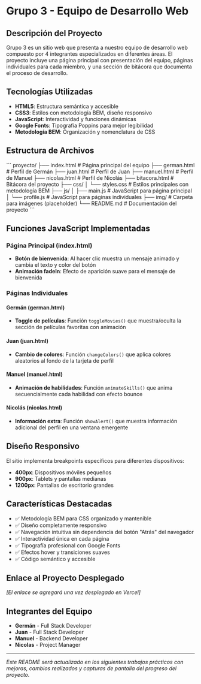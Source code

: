 # Grupo 3 - Equipo de Desarrollo Web

## Descripción del Proyecto

Grupo 3 es un sitio web que presenta a nuestro equipo de desarrollo web compuesto por 4 integrantes especializados en diferentes áreas. El proyecto incluye una página principal con presentación del equipo, páginas individuales para cada miembro, y una sección de bitácora que documenta el proceso de desarrollo.

## Tecnologías Utilizadas

- **HTML5**: Estructura semántica y accesible
- **CSS3**: Estilos con metodología BEM, diseño responsivo
- **JavaScript**: Interactividad y funciones dinámicas
- **Google Fonts**: Tipografía Poppins para mejor legibilidad
- **Metodología BEM**: Organización y nomenclatura de CSS

## Estructura de Archivos

\`\`\`
proyecto/
├── index.html # Página principal del equipo
├── german.html # Perfil de Germán
├── juan.html # Perfil de Juan
├── manuel.html # Perfil de Manuel
├── nicolas.html # Perfil de Nicolás
├── bitacora.html # Bitácora del proyecto
├── css/
│ └── styles.css # Estilos principales con metodología BEM
├── js/
│ ├── main.js # JavaScript para página principal
│ └── profile.js # JavaScript para páginas individuales
├── img/ # Carpeta para imágenes (placeholder)
└── README.md # Documentación del proyecto
\`\`\`

## Funciones JavaScript Implementadas

### Página Principal (index.html)

- **Botón de bienvenida**: Al hacer clic muestra un mensaje animado y cambia el texto y color del botón
- **Animación fadeIn**: Efecto de aparición suave para el mensaje de bienvenida

### Páginas Individuales

#### Germán (german.html)

- **Toggle de películas**: Función `toggleMovies()` que muestra/oculta la sección de películas favoritas con animación

#### Juan (juan.html)

- **Cambio de colores**: Función `changeColors()` que aplica colores aleatorios al fondo de la tarjeta de perfil

#### Manuel (manuel.html)

- **Animación de habilidades**: Función `animateSkills()` que anima secuencialmente cada habilidad con efecto bounce

#### Nicolás (nicolas.html)

- **Información extra**: Función `showAlert()` que muestra información adicional del perfil en una ventana emergente

## Diseño Responsivo

El sitio implementa breakpoints específicos para diferentes dispositivos:

- **400px**: Dispositivos móviles pequeños
- **900px**: Tablets y pantallas medianas
- **1200px**: Pantallas de escritorio grandes

## Características Destacadas

- ✅ Metodología BEM para CSS organizado y mantenible
- ✅ Diseño completamente responsivo
- ✅ Navegación intuitiva sin dependencia del botón "Atrás" del navegador
- ✅ Interactividad única en cada página
- ✅ Tipografía profesional con Google Fonts
- ✅ Efectos hover y transiciones suaves
- ✅ Código semántico y accesible

## Enlace al Proyecto Desplegado

_[El enlace se agregará una vez desplegado en Vercel]_

## Integrantes del Equipo

- **Germán** - Full Stack Developer
- **Juan** - Full Stack Developer
- **Manuel** - Backend Developer
- **Nicolas** - Project Manager

---

_Este README será actualizado en los siguientes trabajos prácticos con mejoras, cambios realizados y capturas de pantalla del progreso del proyecto._
